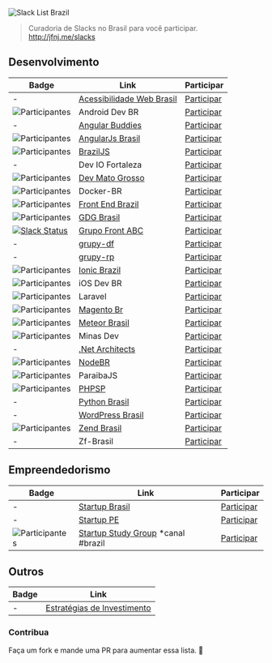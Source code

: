 ![Slack List Brazil](res/logo.jpg)

> Curadoria de Slacks no Brasil para você participar.<br>
> http://jfnj.me/slacks

## Desenvolvimento

Badge | Link | Participar
----- | ---- | ----
- | [Acessibilidade Web Brasil](http://a11y-brazil.slack.com/badge.svg) | [Participar](http://a11y-brazil.herokuapp.com/)
![Participantes](http://androiddevbr.herokuapp.com/badge.svg) | Android Dev BR | [Participar](http://androiddevbr.herokuapp.com/)
- | [Angular Buddies](http://angularbuddies.com/) | [Participar](https://pocket1.typeform.com/to/agYVyz)
![Participantes](https://angularjsbrasil.herokuapp.com/badge.svg) | [AngularJs Brasil](http://angularjsbrasil.com.br/) | [Participar](https://angularjsbrasil.herokuapp.com/)
![Participantes](http://braziljs-slack.herokuapp.com/badge.svg) | [BrazilJS](http://braziljs.slack.com/) | [Participar](http://braziljs-slack.herokuapp.com/)
- | Dev IO Fortaleza | [Participar](http://deviofor.github.io/)
![Participantes](http://devmt.herokuapp.com/badge.svg) | [Dev Mato Grosso](http://devmt.slack.com/) | [Participar](http://devmt.herokuapp.com/)
![Participantes](http://docker-br.herokuapp.com/badge.svg) | Docker-BR | [Participar](http://docker-br.herokuapp.com/)
![Participantes](http://frontendbrasil-slack.herokuapp.com/badge.svg) | [Front End Brazil](http://frontendbrasil.slack.com/) | [Participar](http://frontendbrasil-slack.herokuapp.com/)
![Participantes](http://gdgbrazil.herokuapp.com/badge.svg) | [GDG Brasil](http://gdgbrazil.slack.com) | [Participar](http://gdgbrazil.herokuapp.com/)
[![Slack Status](https://slackfrontabc.herokuapp.com/badge.svg)](https://slackfrontabc.herokuapp.com "Grupo Front ABC") | [Grupo Front ABC](https://github.com/front-abc "Grupo Front ABC") | [Participar](https://slackfrontabc.herokuapp.com)
- | [grupy-df](http://grupydf.github.io/) | [Participar](https://grupydf.herokuapp.com)
- | [grupy-rp]() | [Participar](https://grupyrp.herokuapp.com)
![Participantes](http://ionicbrazil.herokuapp.com/badge.svg) | [Ionic Brazil](http://ionicbrazil.slack.com/) | [Participar](http://ionicbrazil.herokuapp.com/)
![Participantes](http://iosdevbr.herokuapp.com/badge.svg) | iOS Dev BR | [Participar](http://iosdevbr.herokuapp.com/)
![Participantes](http://slack.laravel.com.br/badge.svg) | Laravel | [Participar](http://slack.laravel.com.br/)
![Participantes](https://magentobr.herokuapp.com/badge.svg) | [Magento Br](http://magentobr.slack.com/) | [Participar](https://magentobr.herokuapp.com/)
![Participantes](http://meteor-brasil.herokuapp.com/badge.svg) | [Meteor Brasil](https://meteor-brasil.slack.com/) | [Participar](http://meteor-brasil.herokuapp.com)
![Participantes](http://slack.minasdev.org/badge.svg) | Minas Dev | [Participar](http://slack.minasdev.org/)
- | [.Net Architects](http://dotnetarchitects.slack.com/) | [Participar](http://dotnetarchitects.azurewebsites.net/)
![Participantes](https://slack.nodebr.org/api/v1/badge/users?type=svg) | [NodeBR](http://nodebr.slack.com/) | [Participar](https://slack.nodebr.org) 
![Participantes](http://pbjs-slack.herokuapp.com/badge.svg) | ParaibaJS | [Participar](http://pbjs-slack.herokuapp.com/)
![Participantes](https://slaking-phpsp.herokuapp.com/badge.svg) | [PHPSP](http://www.phpsp.org.br) | [Participar](https://slaking-phpsp.herokuapp.com/)
- | [Python Brasil](https://pythonbrasil.slack.com) | [Participar](http://slack-pythonbrasil.herokuapp.com/)
- | [WordPress Brasil](http://wpbrasil.slack.com/) | [Participar](http://slack-wpbrasil.herokuapp.com/)
![Participantes](https://zendbrasil.herokuapp.com/badge.svg) | [Zend Brasil](http://zendbrasil.github.io/) | [Participar](https://zendbrasil.herokuapp.com/)
- | Zf-Brasil | [Participar](http://cursozendframework.us9.list-manage1.com/subscribe?u=9db4cec7580bae325d77b71bf&id=a6e2821d9a)

## Empreendedorismo

Badge | Link | Participar
----- | ---- | ----
- | [Startup Brasil](http://supbra.slack.com/)|[Participar](https://supbra-slack.herokuapp.com/)
- | [Startup PE](http://startupe.slack.com) | [Participar](https://startuppe-slack.herokuapp.com/)
![Participantes](http://ssg-slack.herokuapp.com/badge.svg) | [Startup Study Group](http://ssg-slack.slack.com) *canal #brazil | [Participar](http://ssg-slack.herokuapp.com/)


## Outros

Badge | Link
----- | ----
- | [Estratégias de Investimento](https://docs.google.com/forms/d/17OecElQDB9Fyt56bKQMDdvmwQZnnpQPBFzUOrTDgZJ0/viewform?c=0&w=1)


### Contribua

Faça um fork e mande uma PR para aumentar essa lista.
:beers:
